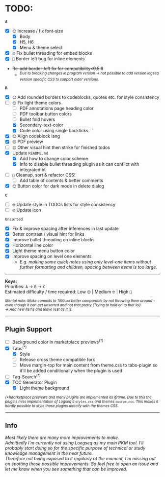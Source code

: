 # TODO:

**`A`**

- [x] `😌` Increase / fix font-size
  - [x] Body
  - [x] H5, H6
  - [x] Menu & theme select
- [x] `🤓` Fix bullet threading for embed blocks
- [x] `🧐` Border left bug for inline elements
- ~~Re-add border-left fix for compatibility<0.5.9~~
  - <sup>_Due to breaking changes in program version → not possible to add version logseq version specific CSS to support older versions._</sup>

**`B`**

- [x] `😌` Add rounded borders to codeblocks, quotes etc. for style consistency
- [ ] `😌` Fix light theme colors
  - [ ] PDF annotations page heading color
  - [ ] PDF toolbar button colors
  - [ ] Bullet fold hovers
  - [x] Secondary-text-color
  - [x] Code color using single backticks \` \`
- [x] `😌` Align codeblock lang
- [x] `😌` PDF preview
- [ ] `😌` Other visual hint then strike for finished todos
- [x] Update `README.md`
  - [x] Add how to change color scheme
  - [x] Info to disable bullet threading plugin as it can conflict with integrated bt
- [ ] `🧐` Cleanup, sort & refactor CSS!
  - [ ] Add table of contents & better comments
- [x] `😌` Button color for dark mode in delete dialog

**`C`**

- [ ] `🤓` Update style in TODOs lists for style consistency
- [ ] `🤓` Update icon

`Unsorted`

- [x] Fix & improve spacing after inferences in last update
- [x] Better contrast / visual hint for links
- [x] Improve bullet threading on inline blocks
- [x] Horizontal line color
- [x] Light theme menu button color
- [x] Improve spacing on level one elements
  - _E.g. making some quick notes using only level-one items without further formatting and children, spacing between items is too large._

---

**Keys:**<br />
Priorities: `A` → `B` → `C`<br />
Estimated difficulty / time required: Low `😌` | Medium `🤓` | High `🧐`

<!-- Alternative: Low `🤙` | Medium `👌` | High `🤞` -->

<sub>_Mental note:
Make commits to `TODO.md` better comparable by not throwing them around - even though it can get unsorted and not that pretty (Trying to hold on to that lol).<br />
→ Add new items and leave rest as it is._</sub>

---

## Plugin Support

- [ ] Background color in marketplace previews<sup>(\*)</sup>
- [x] Tabs<sup>(\*)</sup>
  - [x] Style
  - [ ] Release cross theme compatible fork
  - [ ] Move margin-top for main content from theme.css to tabs-plugin so it'll be added conditionally when the plugin is used
- [ ] Tag-Search<sup>(\*)</sup>
- [x] TOC Generator Plugin
  - [x] Light theme background

<sub>_(\*)Marketplace previews and many plugins are implemented as iframe. Due to this the plugins miss implementation of Logseq's `styles.css` and themes `custom.css`. This makes it hardly possible to style those plugins directly with the themes CSS._</sub>

---

## Info

_Most likely there are many more improvements to make.<br />_
_Admittedly I'm currently not using Loegseq as my main PKM tool. I'll probably start doing so for the specific purpose of technical or study knowledge management in the near future.<br />_
_Therefore not being exposed to it regularly at the moment, I'm missing out on spotting those possible improvements.
So feel free to open an issue and let me know when you see something that can be improved._
